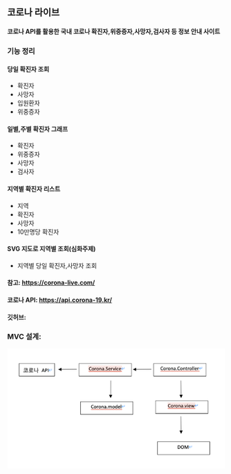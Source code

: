 ## 코로나 라이브

#### 코로나 API를 활용한 국내 코로나 확진자,위중증자,사망자,검사자 등 정보 안내 사이트

### 기능 정리

#### 당일 확진자 조회

- 확진자
- 사망자
- 입원환자
- 위중증자

#### 일별,주별 확진자 그래프

- 확진자
- 위중증자
- 사망자
- 검사자

#### 지역별 확진자 리스트

- 지역
- 확진자
- 사망자
- 10만명당 확진자

#### SVG 지도로 지역별 조회(심화주제)

- 지역별 당일 확진자,사망자 조회

#### 참고: https://corona-live.com/

#### 코로나 API: https://api.corona-19.kr/

#### 깃허브:

### MVC 설계:

![Alt text](img/MVC설계.png)
